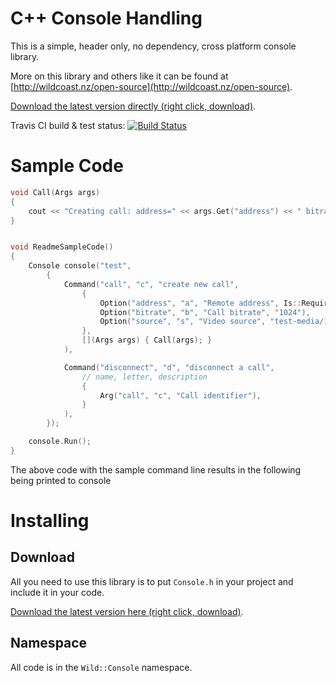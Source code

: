 # C++ Console Handling

This is a simple, header only, no dependency, cross platform console library.

More on this library and others like it can be found at [http://wildcoast.nz/open-source](http://wildcoast.nz/open-source).

[Download the latest version directly (right click, download)](https://raw.githubusercontent.com/WildCoastSolutions/Console/master/Console.h).

Travis CI build & test status: [![Build Status](https://api.travis-ci.org/WildCoastSolutions/Console.svg?branch=master)](https://travis-ci.org/WildCoastSolutions/Console)




# Sample Code

```C++
void Call(Args args)
{
    cout << "Creating call: address=" << args.Get("address") << " bitrate=" << args.Get("bitrate") << " source=" << args.Get("source") << endl;
}


void ReadmeSampleCode()
{
    Console console("test", 
        {    
            Command("call", "c", "create new call",
                {
                    Option("address", "a", "Remote address", Is::Required),
                    Option("bitrate", "b", "Call bitrate", "1024"),
                    Option("source", "s", "Video source", "test-media/1.mp4"),
                },
                [](Args args) { Call(args); }
            ),

            Command("disconnect", "d", "disconnect a call",
                // name, letter, description
                {
                    Arg("call", "c", "Call identifier"),
                }
            ),
        });

    console.Run();
}
```

The above code with the sample command line results in the following being printed to console

# Installing

## Download

All you need to use this library is to put `Console.h` in your project and include it in your code.

[Download the latest version here (right click, download)](https://raw.githubusercontent.com/WildCoastSolutions/Console/master/Console.h).

## Namespace

All code is in the `Wild::Console` namespace.
